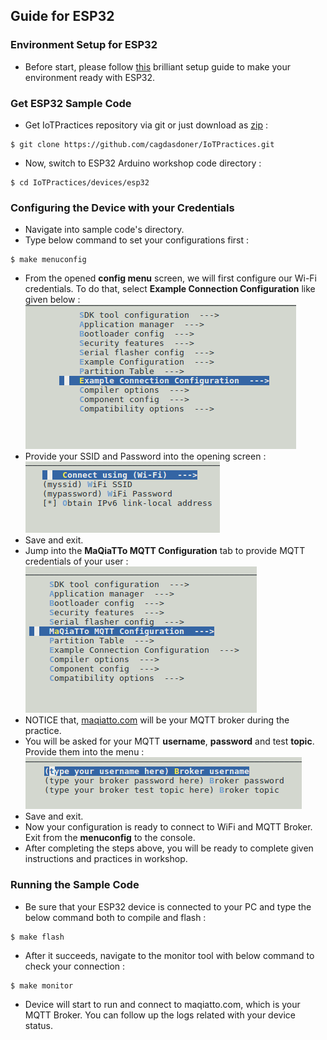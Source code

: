 ## Guide for ESP32

### Environment Setup for ESP32
* Before start, please follow [this](https://docs.espressif.com/projects/esp-idf/en/latest/get-started/index.html#get-started-get-esp-idf) brilliant setup guide to make your environment ready with ESP32.

### Get ESP32 Sample Code
* Get IoTPractices repository via git or just download as [zip](https://github.com/cagdasdoner/IoTPractices) :
```
$ git clone https://github.com/cagdasdoner/IoTPractices.git
```
* Now, switch to ESP32 Arduino workshop code directory :
```
$ cd IoTPractices/devices/esp32
```

### Configuring the Device with your Credentials
* Navigate into sample code's directory.
* Type below command to set your configurations first :
```
$ make menuconfig
```
* From the opened **config menu** screen, we will first configure our Wi-Fi credentials. To do that, select **Example Connection Configuration** like given below :  
![Alt text](img/menuconfig.png?raw=true "Menuconfig")
* Provide your SSID and Password into the opening screen :  
![Alt text](img/connectionconfig.png?raw=true "WiFi configuration")
* Save and exit. 
* Jump into the **MaQiaTTo MQTT Configuration** tab to provide MQTT credentials of your user :  
![Alt text](img/maqiattoconfig.png?raw=true "MaQiaTTo configuration menu")
* NOTICE that, [maqiatto.com](https://www.maqiatto.com) will be your MQTT broker during the practice.
* You will be asked for your MQTT **username**, **password** and test **topic**. Provide them into the menu :  
![Alt text](img/mqttconfig.png?raw=true "MQTT configuration")
* Save and exit. 
* Now your configuration is ready to connect to WiFi and MQTT Broker. Exit from the **menuconfig** to the console.
* After completing the steps above, you will be ready to complete given instructions and practices in workshop.

### Running the Sample Code
* Be sure that your ESP32 device is connected to your PC and type the below command both to compile and flash :
```
$ make flash
```
* After it succeeds, navigate to the monitor tool with below command to check your connection :
```
$ make monitor
```
* Device will start to run and connect to maqiatto.com, which is your MQTT Broker. You can follow up the logs related with your device status.
